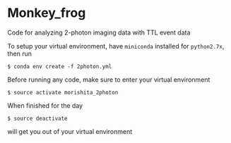 # Monkey_frog

Code for analyzing 2-photon imaging data with TTL event data

To setup your virtual environment, have `miniconda` installed for `python2.7x`, then run

```
$ conda env create -f 2photon.yml
```

Before running any code, make sure to enter your virtual environment

```
$ source activate morishita_2photon
```

When finished for the day

```
$ source deactivate
```

will get you out of your virtual environment
